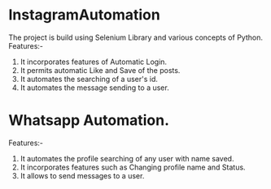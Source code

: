 # InstagramAutomation
The project is build using Selenium Library and various concepts of Python.
</br>
Features:-
</br>
1. It incorporates features of Automatic Login.
2. It permits automatic Like and Save of the posts.
3. It automates the searching of a user's id.
4. It automates the message sending to a user.
# Whatsapp Automation.
Features:-
</br>
1. It automates the profile searching of any user with name saved. 
2. It incorporates features such as Changing profile name and Status.
3. It allows to send messages to a user.
